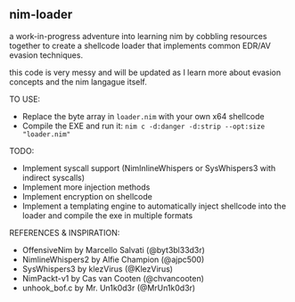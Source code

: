 ## nim-loader 

a work-in-progress adventure into learning nim by cobbling resources together to create 
a shellcode loader that implements common EDR/AV evasion techniques.

this code is very messy and will be updated as I learn more about evasion concepts and
the nim langague itself.

TO USE:
- Replace the byte array in `loader.nim` with your own x64 shellcode
- Compile the EXE and run it: `nim c -d:danger -d:strip --opt:size "loader.nim"`

TODO:
- Implement syscall support (NimInlineWhispers or SysWhispers3 with indirect syscalls)
- Implement more injection methods
- Implement encryption on shellcode
- Implement a templating engine to automatically inject shellcode into the loader and compile the exe in multiple formats


REFERENCES & INSPIRATION:
- OffensiveNim by Marcello Salvati (@byt3bl33d3r)
- NimlineWhispers2 by Alfie Champion (@ajpc500)
- SysWhispers3 by klezVirus (@KlezVirus)
- NimPackt-v1 by Cas van Cooten (@chvancooten)
- unhook_bof.c by Mr. Un1k0d3r (@MrUn1k0d3r)